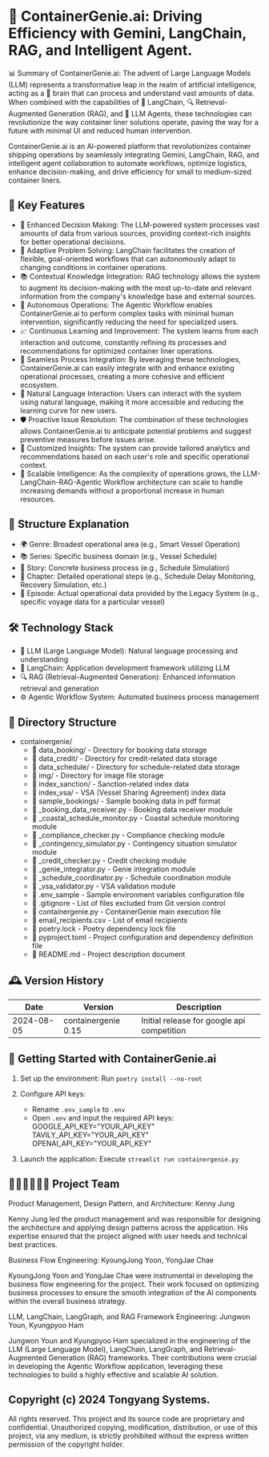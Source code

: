 
# 🚢 ContainerGenie.ai: Driving Efficiency with Gemini, LangChain, RAG, and Intelligent Agent.

📊 Summary of ContainerGenie.ai: The advent of Large Language Models (LLM) represents a transformative leap in the realm of artificial intelligence, acting as a 🧠 brain that can process and understand vast amounts of data. When combined with the capabilities of 🔗 LangChain, 🔍 Retrieval-Augmented Generation (RAG), and 🤖 LLM Agents, these technologies can revolutionize the way container liner solutions operate, paving the way for a future with minimal UI and reduced human intervention.

ContainerGenie.ai is an AI-powered platform that revolutionizes container shipping operations by seamlessly integrating Gemini, LangChain, RAG, and intelligent agent collaboration to automate workflows, optimize logistics, enhance decision-making, and drive efficiency for small to medium-sized container liners.

## 🌟 Key Features

- 🧠 Enhanced Decision Making: The LLM-powered system processes vast amounts of data from various sources, providing context-rich insights for better operational decisions.
- 🔄 Adaptive Problem Solving: LangChain facilitates the creation of flexible, goal-oriented workflows that can autonomously adapt to changing conditions in container operations.
- 📚 Contextual Knowledge Integration: RAG technology allows the system to augment its decision-making with the most up-to-date and relevant information from the company's knowledge base and external sources.
- 🤖 Autonomous Operations: The Agentic Workflow enables ContainerGenie.ai to perform complex tasks with minimal human intervention, significantly reducing the need for specialized users.
- 📈 Continuous Learning and Improvement: The system learns from each interaction and outcome, constantly refining its processes and recommendations for optimized container liner operations.
- 🔗 Seamless Process Integration: By leveraging these technologies, ContainerGenie.ai can easily integrate with and enhance existing operational processes, creating a more cohesive and efficient ecosystem.
- 💬 Natural Language Interaction: Users can interact with the system using natural language, making it more accessible and reducing the learning curve for new users.
- 🛡️ Proactive Issue Resolution: The combination of these technologies allows ContainerGenie.ai to anticipate potential problems and suggest preventive measures before issues arise.
- 🎯 Customized Insights: The system can provide tailored analytics and recommendations based on each user's role and specific operational context.
- 🚀 Scalable Intelligence: As the complexity of operations grows, the LLM-LangChain-RAG-Agentic Workflow architecture can scale to handle increasing demands without a proportional increase in human resources.

## 🧩 Structure Explanation

- 🌍 Genre: Broadest operational area (e.g., Smart Vessel Operation)
- 📚 Series: Specific business domain (e.g., Vessel Schedule)
- 📖 Story: Concrete business process (e.g., Schedule Simulation)
- 📑 Chapter: Detailed operational steps (e.g., Schedule Delay Monitoring, Recovery Simulation, etc.)
- 📅 Episode: Actual operational data provided by the Legacy System (e.g., specific voyage data for a particular vessel)


## 🛠️ Technology Stack

- 🧠 LLM (Large Language Model): Natural language processing and understanding
- 🔗 LangChain: Application development framework utilizing LLM
- 🔍 RAG (Retrieval-Augmented Generation): Enhanced information retrieval and generation
- ⚙️ Agentic Workflow System: Automated business process management

## 📂 Directory Structure

* containergenie/
   * 📁 data_booking/       - Directory for booking data storage
   * 📁 data_credit/        - Directory for credit-related data storage
   * 📁 data_schedule/      - Directory for schedule-related data storage
   * 📁 img/                - Directory for image file storage
   * 📁 index_sanction/     - Sanction-related index data
   * 📁 index_vsa/          - VSA (Vessel Sharing Agreement) index data
   * 📁 sample_bookings/    - Sample booking data in pdf format
   * 📄 _booking_data_receiver.py     - Booking data receiver module
   * 📄 _coastal_schedule_monitor.py  - Coastal schedule monitoring module
   * 📄 _compliance_checker.py        - Compliance checking module
   * 📄 _contingency_simulator.py     - Contingency situation simulator module
   * 📄 _credit_checker.py            - Credit checking module
   * 📄 _genie_integrator.py          - Genie integration module
   * 📄 _schedule_coordinator.py      - Schedule coordination module
   * 📄 _vsa_validator.py             - VSA validation module
   * 📄 .env_sample         - Sample environment variables configuration file
   * 📄 .gitignore          - List of files excluded from Git version control
   * 📄 containergenie.py   - ContainerGenie main execution file
   * 📄 email_recipients.csv - List of email recipients
   * 📄 poetry.lock         - Poetry dependency lock file
   * 📄 pyproject.toml      - Project configuration and dependency definition file
   * 📄 README.md           - Project description document


## 🕰️ Version History

| Date       | Version                  | Description                                                       |
|------------|--------------------------|-------------------------------------------------------------------|
| 2024-08-05 | containergenie 0.15      | Initial release for google api competition                        |


## 🏃 Getting Started with ContainerGenie.ai

1. Set up the environment:
   Run `poetry install --no-root`

2. Configure API keys:
   - Rename `.env_sample` to `.env`
   - Open `.env` and input the required API keys:
     GOOGLE_API_KEY="YOUR_API_KEY"
     TAVILY_API_KEY="YOUR_API_KEY"
     OPENAI_API_KEY="YOUR_API_KEY"

3. Launch the application:
   Execute `streamlit run containergenie.py`


## 👩🏻‍💻👩🏻‍💻 Project Team
Product Management, Design Pattern, and Architecture: Kenny Jung

Kenny Jung led the product management and was responsible for designing the architecture and applying design patterns across the application. His expertise ensured that the project aligned with user needs and technical best practices.

Business Flow Engineering: KyoungJong Yoon, YongJae Chae

KyoungJong Yoon and YongJae Chae were instrumental in developing the business flow engineering for the project. Their work focused on optimizing business processes to ensure the smooth integration of the AI components within the overall business strategy.

LLM, LangChain, LangGraph, and RAG Framework Engineering: Jungwon Youn, Kyungpyoo Ham

Jungwon Youn and Kyungpyoo Ham specialized in the engineering of the LLM (Large Language Model), LangChain, LangGraph, and Retrieval-Augmented Generation (RAG) frameworks. Their contributions were crucial in developing the Agentic Workflow application, leveraging these technologies to build a highly effective and scalable AI solution.



## Copyright (c) 2024 Tongyang Systems.
All rights reserved. This project and its source code are proprietary and confidential. Unauthorized copying, modification, distribution, or use of this project, via any medium, is strictly prohibited without the express written permission of the copyright holder.
